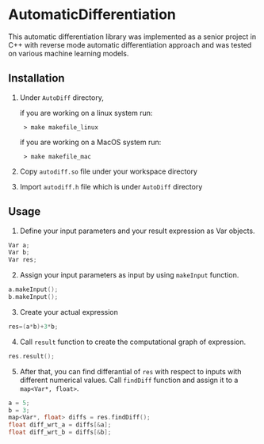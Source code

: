 # AutomaticDifferentiation

This automatic differentiation library was implemented as a senior project in C++ with reverse mode automatic differentiation approach and was tested on various machine learning models.

## Installation

1. Under `AutoDiff` directory,

    if you are working on a linux system run:
    
        > make makefile_linux
        
    if you are working on a MacOS system run:
    
        > make makefile_mac

2. Copy `autodiff.so` file under your workspace directory

3. Import `autodiff.h` file which is under `AutoDiff` directory

## Usage

1. Define your input parameters and your result expression as Var objects.

```cpp
Var a;
Var b;
Var res;
```

2. Assign your input parameters as input by using `makeInput` function.

```cpp
a.makeInput();
b.makeInput();
```

3. Create your actual expression

```cpp
res=(a*b)+3*b;
```

4. Call `result` function to create the computational graph of expression.

```cpp
res.result();
```

5. After that, you can find differantial of `res` with respect to inputs with different numerical values. Call `findDiff` function and assign it to a `map<Var*, float>`.

```cpp
a = 5;
b = 3;
map<Var*, float> diffs = res.findDiff();
float diff_wrt_a = diffs[&a];
float diff_wrt_b = diffs[&b];
```
